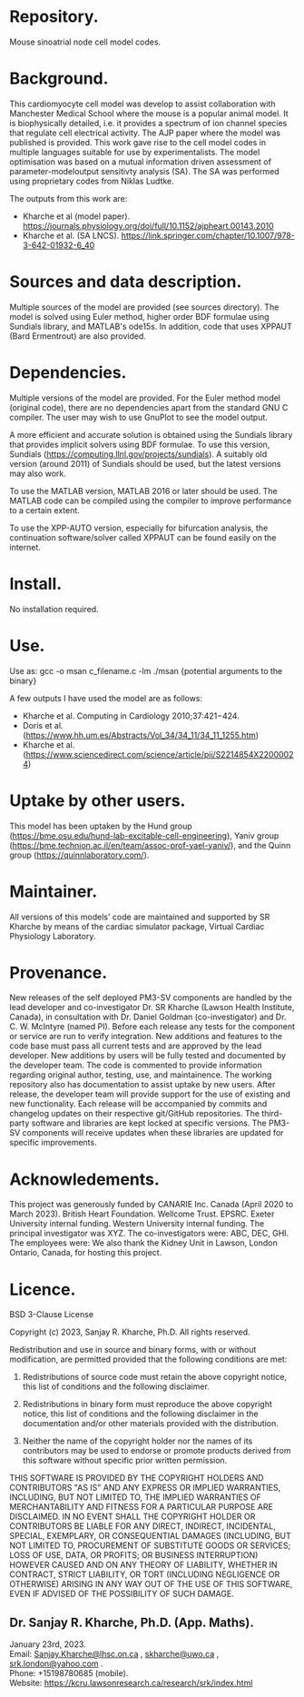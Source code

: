 # Repository.
Mouse sinoatrial node cell model codes.

# Background.  

This cardiomyocyte cell model was develop to assist collaboration with Manchester Medical School where 
the mouse is a popular animal model. It is biophysically detailed, i.e. it provides a spectrum of ion channel
species that regulate cell electrical activity. The AJP paper where the model was published is provided.
This work gave rise to the cell model codes in multiple languages suitable for use by experimentalists.
The model optimisation was based on a mutual information driven assessment of parameter-modeloutput
sensitivty analysis (SA). The SA was performed using proprietary codes from Niklas Ludtke.  

The outputs from this work are: 
* Kharche et al (model paper). https://journals.physiology.org/doi/full/10.1152/ajpheart.00143.2010
* Kharche et al. (SA LNCS). https://link.springer.com/chapter/10.1007/978-3-642-01932-6_40  

# Sources and data description.  

Multiple sources of the model are provided (see sources directory). The model is solved using Euler method,
higher order BDF formulae using Sundials library, and MATLAB's ode15s. In addition, code that
uses XPPAUT (Bard Ermentrout) are also provided.

# Dependencies.  

Multiple versions of the model are provided. For the Euler method model (original code), there are no 
dependencies apart from the standard GNU C compiler. The user may wish to use GnuPlot to see the
model output.  

A more efficient and accurate solution is obtained using the Sundials library that provides implicit
solvers using BDF formulae. To use this version, Sundials (https://computing.llnl.gov/projects/sundials).
A suitably old version (around 2011) of Sundials should be used, but the latest versions may also work.  

To use the MATLAB version, MATLAB 2016 or later should be used. The MATLAB code can be compiled
using the compiler to improve performance to a certain extent.  

To use the XPP-AUTO version, especially for bifurcation analysis, the continuation software/solver called
XPPAUT can be found easily on the internet.

# Install.  

No installation required.

# Use.  

Use as:
gcc -o msan c_filename.c -lm
./msan {potential arguments to the binary}

A few outputs I have used the model are as follows:  
* Kharche et al. Computing in Cardiology 2010;37:421−424.  
* Doris et al. (https://www.hh.um.es/Abstracts/Vol_34/34_11/34_11_1255.htm)  
* Kharche et al. (https://www.sciencedirect.com/science/article/pii/S2214854X22000024)  

# Uptake by other users.

This model has been uptaken by the Hund group (https://bme.osu.edu/hund-lab-excitable-cell-engineering),
Yaniv group (https://bme.technion.ac.il/en/team/assoc-prof-yael-yaniv/), and the Quinn group (https://quinnlaboratory.com/).

# Maintainer.

All versions of this models' code are maintained and supported by SR Kharche by means of the cardiac simulator package, Virtual Cardiac Physiology Laboratory.

# Provenance.

New releases of the self deployed PM3-SV components are handled by the lead developer and co-investigator Dr. SR Kharche (Lawson Health Institute, Canada), 
in consultation with Dr. Daniel Goldman (co-investigator) and Dr. C. W. McIntyre (named PI). Before each release any tests for the component 
or service are run to verify integration. New additions and features to the code base must pass all current tests 
and are approved by the lead developer. New additions by users will be fully tested and documented by the developer team. 
The code is commented to provide information regarding original author, testing, use, and maintainence.
The working repository also has documentation to assist uptake by new users.
After release, the developer team will provide support for the use of existing and new functionality. Each release will 
be accompanied by commits and changelog updates on their respective git/GitHub repositories. The third-party software 
and libraries are kept locked at specific versions. The PM3-SV components will receive updates when these libraries are 
updated for specific improvements.

# Acknowledements.

This project was generously funded by CANARIE Inc. Canada (April 2020 to March 2023). British Heart Foundation. Wellcome Trust. EPSRC. Exeter University internal funding. Western University internal funding.
The principal investigator was XYZ. The co-investigators were: ABC, DEC, GHI.
The employees were:
We also thank the Kidney Unit in Lawson, London Ontario, Canada, for hosting this project.

# Licence.

BSD 3-Clause License

Copyright (c) 2023, Sanjay R. Kharche, Ph.D.
All rights reserved.

Redistribution and use in source and binary forms, with or without
modification, are permitted provided that the following conditions are met:

1. Redistributions of source code must retain the above copyright notice, this
   list of conditions and the following disclaimer.

2. Redistributions in binary form must reproduce the above copyright notice,
   this list of conditions and the following disclaimer in the documentation
   and/or other materials provided with the distribution.

3. Neither the name of the copyright holder nor the names of its
   contributors may be used to endorse or promote products derived from
   this software without specific prior written permission.

THIS SOFTWARE IS PROVIDED BY THE COPYRIGHT HOLDERS AND CONTRIBUTORS "AS IS"
AND ANY EXPRESS OR IMPLIED WARRANTIES, INCLUDING, BUT NOT LIMITED TO, THE
IMPLIED WARRANTIES OF MERCHANTABILITY AND FITNESS FOR A PARTICULAR PURPOSE ARE
DISCLAIMED. IN NO EVENT SHALL THE COPYRIGHT HOLDER OR CONTRIBUTORS BE LIABLE
FOR ANY DIRECT, INDIRECT, INCIDENTAL, SPECIAL, EXEMPLARY, OR CONSEQUENTIAL
DAMAGES (INCLUDING, BUT NOT LIMITED TO, PROCUREMENT OF SUBSTITUTE GOODS OR
SERVICES; LOSS OF USE, DATA, OR PROFITS; OR BUSINESS INTERRUPTION) HOWEVER
CAUSED AND ON ANY THEORY OF LIABILITY, WHETHER IN CONTRACT, STRICT LIABILITY,
OR TORT (INCLUDING NEGLIGENCE OR OTHERWISE) ARISING IN ANY WAY OUT OF THE USE
OF THIS SOFTWARE, EVEN IF ADVISED OF THE POSSIBILITY OF SUCH DAMAGE.

## Dr. Sanjay R. Kharche, Ph.D. (App. Maths).  
January 23rd, 2023.  
Email: Sanjay.Kharche@lhsc.on.ca , skharche@uwo.ca , srk.london@yahoo.com .  
Phone: +15198780685 (mobile).  
Website: https://kcru.lawsonresearch.ca/research/srk/index.html  

